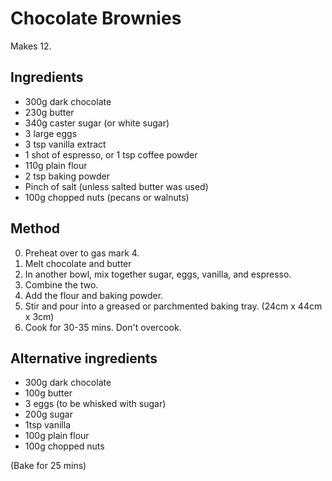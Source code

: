 Chocolate Brownies
==================

Makes 12.


Ingredients
-----------

- 300g dark chocolate
- 230g butter
- 340g caster sugar (or white sugar)
- 3 large eggs
- 3 tsp vanilla extract
- 1 shot of espresso, or 1 tsp coffee powder
- 110g plain flour
- 2 tsp baking powder
- Pinch of salt (unless salted butter was used)
- 100g chopped nuts (pecans or walnuts)


Method
------

0. Preheat over to gas mark 4.
1. Melt chocolate and butter
2. In another bowl, mix together sugar, eggs, vanilla, and espresso.
3. Combine the two.
4. Add the flour and baking powder.
5. Stir and pour into a greased or parchmented baking tray. (24cm x 44cm x 3cm)
6. Cook for 30-35 mins. Don't overcook.


Alternative ingredients
-----------------------

- 300g dark chocolate
- 100g butter
- 3 eggs (to be whisked with sugar)
- 200g sugar
- 1tsp vanilla
- 100g plain flour
- 100g chopped nuts

(Bake for 25 mins)
